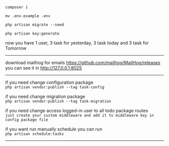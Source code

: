 ```composer i```

```mv .env.example .env```

```php artisan migrate --seed```

```php artisan key:generate```

now you have 1 user, 3 task for yesterday, 3 task today and 3 task for Tomorrow

<hr/>

download mailhog for emails https://github.com/mailhog/MailHog/releases <br/>
you can see it in http://127.0.0.1:8025

<hr/>

if you need change configuration package <br/>
```php artisan vendor:publish --tag task-config```

if you need change migration package <br/>
```php artisan vendor:publish --tag task-migration```

if you need change access logged-in user to all todo package routes <br/>
```just create your custom middleware and add it to middleware key in config package file```

if you want run manually schedule you can run <br/>
``` php artisan schedule:tasks ```

<hr/>
